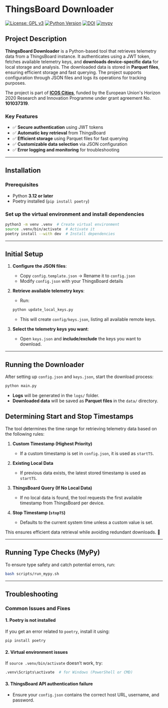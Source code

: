 # ThingsBoard Downloader
[![License: GPL v3](https://img.shields.io/badge/License-GPLv3-blue.svg)](https://www.gnu.org/licenses/gpl-3.0)
[![Python Version](https://img.shields.io/badge/python-3.12%2B-blue.svg)](https://www.python.org/downloads/release/python-3120/)
[![DOI](https://zenodo.org/badge/DOI/10.5281/zenodo.15847934.svg)](https://doi.org/10.5281/zenodo.15847934)
[![mypy](https://github.com/tum-esm/ThingsBoard-Downloader/actions/workflows/main.yml/badge.svg)](https://github.com/tum-esm/ThingsBoard-Downloader/actions)


## Project Description

**ThingsBoard Downloader** is a Python-based tool that retrieves telemetry data from a ThingsBoard instance. It authenticates using a JWT token, fetches available telemetry keys, and **downloads device-specific data** for local storage and analysis. The downloaded data is stored in **Parquet files**, ensuring efficient storage and fast querying. The project supports configuration through JSON files and logs its operations for tracking purposes.

The project is part of [**ICOS Cities**](https://www.icos-cp.eu/projects/icos-cities), funded by the European Union's Horizon 2020 Research and Innovation Programme under grant agreement No. **101037319**.

### **Key Features**

- ✅ **Secure authentication** using JWT tokens
- ✅ **Automatic key retrieval** from ThingsBoard
- ✅ **Efficient storage** using Parquet files for fast querying
- ✅ **Customizable data selection** via JSON configuration
- ✅ **Error logging and monitoring** for troubleshooting

---

## Installation

### **Prerequisites**

- Python **3.12 or later**
- Poetry installed (`pip install poetry`)

### **Set up the virtual environment and install dependencies**

```bash
python3 -m venv .venv  # Create virtual environment
source .venv/bin/activate  # Activate it
poetry install --with dev  # Install dependencies
```

---

## Initial Setup

1. **Configure the JSON files**:

   - Copy `config.template.json` → Rename it to `config.json`
   - Modify `config.json` with your ThingsBoard details

2. **Retrieve available telemetry keys**:

   - Run:

   ```bash
   python update_local_keys.py
   ```

   - This will create `config/keys.json`, listing all available remote keys.

3. **Select the telemetry keys you want**:
   - Open `keys.json` and **include/exclude** the keys you want to download.

---

## Running the Downloader

After setting up `config.json` and `keys.json`, start the download process:

```bash
python main.py
```

- **Logs** will be generated in the `logs/` folder.
- **Downloaded data** will be saved as **Parquet files** in the `data/` directory.

## Determining Start and Stop Timestamps

The tool determines the time range for retrieving telemetry data based on the following rules:  

1. **Custom Timestamp (Highest Priority)**  
   - If a custom timestamp is set in `config.json`, it is used as `startTS`.  

2. **Existing Local Data**  
   - If previous data exists, the latest stored timestamp is used as `startTS`.  

3. **ThingsBoard Query (If No Local Data)**  
   - If no local data is found, the tool requests the first available timestamp from ThingsBoard per device.  

4. **Stop Timestamp (`stopTS`)**  
   - Defaults to the current system time unless a custom value is set.  

This ensures efficient data retrieval while avoiding redundant downloads. 🚀


---

## Running Type Checks (MyPy)

To ensure type safety and catch potential errors, run:

```bash
bash scripts/run_mypy.sh
```

---

## Troubleshooting

### **Common Issues and Fixes**

#### **1. Poetry is not installed**

If you get an error related to `poetry`, install it using:

```bash
pip install poetry
```

#### **2. Virtual environment issues**

If `source .venv/bin/activate` doesn’t work, try:

```bash
.venv\Scripts\activate  # for Windows (PowerShell or CMD)
```

#### **3. ThingsBoard API authentication failure**

- Ensure your `config.json` contains the correct host URL, username, and password.
